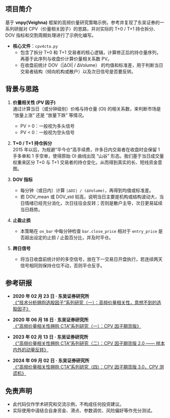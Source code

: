 ## 项目简介
基于 **vnpy(Veighna)** 框架的高频价量研究策略示例，参考并复现了东吴证券的一系列研报对 CPV（价量相关因子）的思路，并对实际的 T+0 / T+1 持仓拆分、DOV 指标和交割周期处理进行了示例化编写。

- **核心文件**：`cpv4cta.py`
  - 包含了拆分 T+0 和 T+1 交易者的核心逻辑，计算修正后的持仓量序列，再基于此序列与收盘价计算价量相关系数 PV。
  - 在收盘前统计 DOV（|∆OI| / ∆Volume） 的均值和标准差，用于判断当日交易者结构（倾向机构或散户）以及次日信号是否要反转。

## 背景与思路

1. **价量相关性 (PV 因子)**  
   通过计算当日（或分钟级别）价格与持仓量 (OI) 的相关系数，来判断市场是 “放量上涨” 还是 “放量下跌” 等情况。  
   - PV > 0：一般视为多头信号  
   - PV < 0：一般视为空头信号  

2. **T+0 / T+1 持仓拆分**  
   2015 年以后，为规避“平今仓”高手续费，许多日内交易者在收盘时会保留 1 手多单和 1 手空单，使得原始 OI 曲线出现 “山谷” 形态。我们基于当日成交量权重来区分 T+0 与 T+1 交易者的持仓变化，从而得到真实的长、短线资金意图。

3. **DOV 指标**  
   - 每分钟（或日内）计算 `|∆OI| / (∆Volume)`，再得到均值或标准差。  
   - 若 DOV_mean 或 DOV_std 较高，说明当日主要是机构或结构波动大，当日情绪已经充分消化，次日往往会反转；否则是散户主导，次日更易延续当日趋势。

4. **止盈止损**  
   - 本策略在 `on_bar` 中每分钟检查 `bar.close_price` 相对于 `entry_price` 是否超出设定的止损 / 止盈百分比，并及时平仓。

5. **跨日信号**  
   - 将当日收盘前统计好的多空信号，放在下一交易日开盘执行，若连续两天信号相同则保持仓位不动，否则平仓反手。
     

## 参考研报

- **2020 年 02 月 23 日 · 东吴证券研究所**  
  [《“技术分析拥抱选股因子”系列研究（一）：高频价量相关性，意想不到的选股因子》](https://github.com/jinwukong/-vnpy-CTA-/blob/main/20200223-%E4%B8%9C%E5%90%B4%E8%AF%81%E5%88%B8-%E2%80%9C%E6%8A%80%E6%9C%AF%E5%88%86%E6%9E%90%E6%8B%A5%E6%8A%B1%E9%80%89%E8%82%A1%E5%9B%A0%E5%AD%90%E2%80%9D%E7%B3%BB%E5%88%97%E7%A0%94%E7%A9%B6%EF%BC%88%E4%B8%80%EF%BC%89%EF%BC%9A%E9%AB%98%E9%A2%91%E4%BB%B7%E9%87%8F%E7%9B%B8%E5%85%B3%E6%80%A7%EF%BC%8C%E6%84%8F%E6%83%B3%E4%B8%8D%E5%88%B0%E7%9A%84%E9%80%89%E8%82%A1%E5%9B%A0%E5%AD%90.pdf)  

- **2020 年 06 月 18 日 · 东吴证券研究所**  
  [《“高频价量相关性拥抱 CTA”系列研究（一）：CPV 因子期货版》](https://github.com/jinwukong/-vnpy-CTA-/blob/main/20200618-%E4%B8%9C%E5%90%B4%E8%AF%81%E5%88%B8-%E2%80%9C%E9%AB%98%E9%A2%91%E4%BB%B7%E9%87%8F%E7%9B%B8%E5%85%B3%E6%80%A7%E6%8B%A5%E6%8A%B1CTA%E2%80%9D%E7%B3%BB%E5%88%97%E7%A0%94%E7%A9%B6%EF%BC%88%E4%B8%80%EF%BC%89%EF%BC%9ACPV%E5%9B%A0%E5%AD%90%E6%9C%9F%E8%B4%A7%E7%89%88.pdf)

- **2023 年 02 月 13 日 · 东吴证券研究所**  
  [《“高频价量相关性拥抱 CTA”系列研究（二）：CPV 因子期货版 2.0 —— 样本内外的动量反转》](https://github.com/jinwukong/-vnpy-CTA-/blob/main/20230213-%E4%B8%9C%E5%90%B4%E8%AF%81%E5%88%B8-%E2%80%9C%E9%AB%98%E9%A2%91%E4%BB%B7%E9%87%8F%E7%9B%B8%E5%85%B3%E6%80%A7%E6%8B%A5%E6%8A%B1CTA%E2%80%9D%E7%B3%BB%E5%88%97%E7%A0%94%E7%A9%B6%EF%BC%88%E4%BA%8C%EF%BC%89%EF%BC%9ACPV%E5%9B%A0%E5%AD%90%E6%9C%9F%E8%B4%A7%E7%89%882.0~%E6%A0%B7%E6%9C%AC%E5%86%85%E5%A4%96%E7%9A%84%E5%8A%A8%E9%87%8F%E5%8F%8D%E8%BD%AC.pdf)

- **2024 年 09 月 02 日 · 东吴证券研究所**  
  [《“高频价量相关性拥抱 CTA”系列研究（四）：CPV 因子期货版 3.0，CPV 测谎机》](https://github.com/jinwukong/-vnpy-CTA-/blob/main/20240902-%E4%B8%9C%E5%90%B4%E8%AF%81%E5%88%B8-%E2%80%9C%E9%AB%98%E9%A2%91%E4%BB%B7%E9%87%8F%E7%9B%B8%E5%85%B3%E6%80%A7%E6%8B%A5%E6%8A%B1CTA%E2%80%9D%E7%B3%BB%E5%88%97%E7%A0%94%E7%A9%B6%EF%BC%88%E5%9B%9B%EF%BC%89%EF%BC%9ACPV%E5%9B%A0%E5%AD%90%E6%9C%9F%E8%B4%A7%E7%89%883.0%EF%BC%8CCPV%E6%B5%8B%E8%B0%8E%E6%9C%BA.pdf)

## 免责声明

- 此代码仅作学术研究和交流示例，不构成任何投资建议。
- 实际使用中请结合自身资金、滑点、参数调优、风险偏好等作充分测试。
